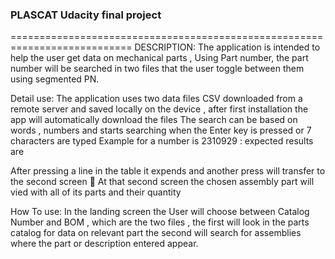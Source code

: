 ### PLASCAT Udacity final project ###

===========================================================================
DESCRIPTION: The application is intended to help the user get data on mechanical parts , Using Part number, the part number will be searched in two files that the user toggle between them using segmented PN.

Detail use:
The application uses two data files CSV downloaded from a remote server and saved locally on the device , after first installation the app will automatically download the files
The search can be based on words , numbers and starts searching when the Enter key is pressed or 7 characters are typed
Example for a number is 2310929  : expected results are 


After pressing a line in the table it expends and another press will transfer to the second screen 
At that second screen the chosen assembly part will vied with all of its parts and their quantity

How To use:
In the landing screen the User will choose between Catalog Number and BOM , which are the two files , the first will look in the parts catalog for data on relevant part the second will search for assemblies where the part or description entered appear.



